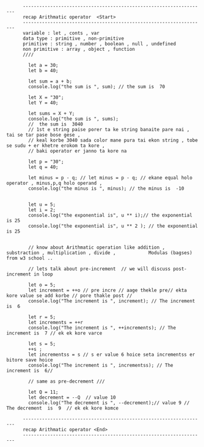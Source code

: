           -------------------------------------------------------------------
          recap Arithmatic operator  <Start>
          -------------------------------------------------------------------
          variable : let , conts , var 
          data type : primitive , non-primitive 
          primitive : string , number , boolean , null , undefined 
          non primitive : array , object , function 
          ////

            let a = 30;
            let b = 40;

            let sum = a + b;
            console.log("the sum is ", sum); // the sum is  70

            let X = "30";
            let Y = 40;

            let sums = X + Y;
            console.log("the sum is ", sums);
            //  the sum is  3040
            // 1st e string paise porer ta ke string banaite pare nai , tai se tar pase bose gese ,
            // keal korbe 3040 sada color mane pura tai ekon string , tobe se sudu + er khetre erokom ta kore ,
            // baki operator er janno ta kore na

            let p = "30";
            let q = 40;

            let minus = p - q; // let minus = p - q; // ekane equal holo operator , minus,p,q holo operand ,
            console.log("the minus is ", minus); // the minus is  -10


            let u = 5;
            let i = 2;
            console.log("the exponential is", u ** i);// the exponential is 25
            console.log("the exponential is", u ** 2 ); // the exponential is 25


            // know about Arithmatic operation like addition , substraction , multiplication , divide ,            Modulas (bagses) from w3 school ..

            // lets talk about pre-increment  // we will discuss post-increment in loop 

            let o = 5;
            let increment = ++o // pre incre // aage thekle pre// ekta kore value se add korbe // pore thakle post //
            console.log("The increment is ", increment); // The increment is  6

            let r = 5;
            let increments = ++r 
            console.log("The increment is ", ++increments); // The increment is  7 // ek ek kore varce 

            let s = 5;
            ++s ;
            let incrementss = s // s er value 6 hoice seta incrementss er bitore save hoice
            console.log("The increment is ", incrementss); // The increment is  6//

            // same as pre-decrement /// 

            let Q = 11;
            let decrement = --Q  // value 10
            console.log("The decrement is ", --decrement);// value 9 // The decrement  is  9  // ek ek kore komce

          -------------------------------------------------------------------
          recap Arithmatic operator <End>
          -------------------------------------------------------------------
